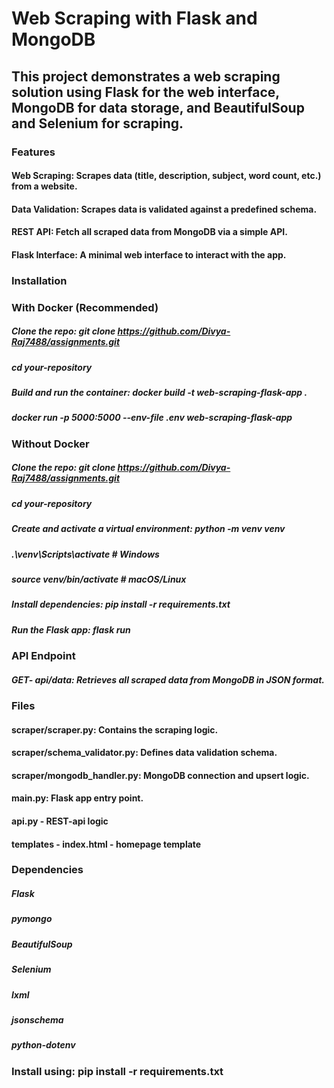 # Web Scraping with Flask and MongoDB
## This project demonstrates a web scraping solution using Flask for the web interface, MongoDB for data storage, and BeautifulSoup and Selenium for scraping.

### Features
#### Web Scraping: Scrapes data (title, description, subject, word count, etc.) from a website.
#### Data Validation: Scrapes data is validated against a predefined schema.
#### REST API: Fetch all scraped data from MongoDB via a simple API.
#### Flask Interface: A minimal web interface to interact with the app.

### Installation
### With Docker (Recommended)
##### Clone the repo: git clone https://github.com/Divya-Raj7488/assignments.git
##### cd your-repository
##### Build and run the container: docker build -t web-scraping-flask-app .
##### docker run -p 5000:5000 --env-file .env web-scraping-flask-app
### Without Docker
##### Clone the repo: git clone https://github.com/Divya-Raj7488/assignments.git
##### cd your-repository
##### Create and activate a virtual environment: python -m venv venv
##### .\venv\Scripts\activate  # Windows
##### source venv/bin/activate # macOS/Linux
##### Install dependencies: pip install -r requirements.txt
##### Run the Flask app: flask run
### API Endpoint
##### GET- api/data: Retrieves all scraped data from MongoDB in JSON format.
### Files
#### scraper/scraper.py: Contains the scraping logic.
#### scraper/schema_validator.py: Defines data validation schema.
#### scraper/mongodb_handler.py: MongoDB connection and upsert logic.
#### main.py: Flask app entry point.
#### api.py - REST-api logic
#### templates - index.html - homepage template
### Dependencies
##### Flask
##### pymongo
##### BeautifulSoup
##### Selenium
##### lxml
##### jsonschema
##### python-dotenv
### Install using: pip install -r requirements.txt
